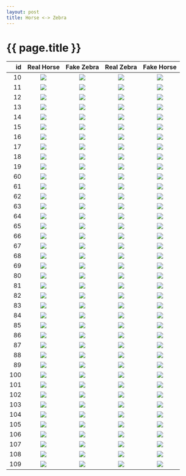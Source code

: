 ```yaml
---
layout: post
title: Horse <-> Zebra
---
```

{{ page.title }}
================

| id | Real Horse | Fake Zebra | Real Zebra | Fake Horse |
|---:|:---------:|:----------:|:----------:|:----------:|
| 10 | ![]({{site.baseurl}}/images/horse-to-zebra-final/test/horse2zebra_10_50_real_A.png) | ![]({{site.baseurl}}/images/horse-to-zebra-final/test/horse2zebra_10_50_fake_B.png) | ![]({{site.baseurl}}/images/horse-to-zebra-final/test/horse2zebra_10_50_real_B.png) | ![]({{site.baseurl}}/images/horse-to-zebra-final/test/horse2zebra_10_50_fake_A.png) |
| 11 | ![]({{site.baseurl}}/images/horse-to-zebra-final/test/horse2zebra_11_50_real_A.png) | ![]({{site.baseurl}}/images/horse-to-zebra-final/test/horse2zebra_11_50_fake_B.png) | ![]({{site.baseurl}}/images/horse-to-zebra-final/test/horse2zebra_11_50_real_B.png) | ![]({{site.baseurl}}/images/horse-to-zebra-final/test/horse2zebra_11_50_fake_A.png) |
| 12 | ![]({{site.baseurl}}/images/horse-to-zebra-final/test/horse2zebra_12_50_real_A.png) | ![]({{site.baseurl}}/images/horse-to-zebra-final/test/horse2zebra_12_50_fake_B.png) | ![]({{site.baseurl}}/images/horse-to-zebra-final/test/horse2zebra_12_50_real_B.png) | ![]({{site.baseurl}}/images/horse-to-zebra-final/test/horse2zebra_12_50_fake_A.png) |
| 13 | ![]({{site.baseurl}}/images/horse-to-zebra-final/test/horse2zebra_13_50_real_A.png) | ![]({{site.baseurl}}/images/horse-to-zebra-final/test/horse2zebra_13_50_fake_B.png) | ![]({{site.baseurl}}/images/horse-to-zebra-final/test/horse2zebra_13_50_real_B.png) | ![]({{site.baseurl}}/images/horse-to-zebra-final/test/horse2zebra_13_50_fake_A.png) |
| 14 | ![]({{site.baseurl}}/images/horse-to-zebra-final/test/horse2zebra_14_50_real_A.png) | ![]({{site.baseurl}}/images/horse-to-zebra-final/test/horse2zebra_14_50_fake_B.png) | ![]({{site.baseurl}}/images/horse-to-zebra-final/test/horse2zebra_14_50_real_B.png) | ![]({{site.baseurl}}/images/horse-to-zebra-final/test/horse2zebra_14_50_fake_A.png) |
| 15 | ![]({{site.baseurl}}/images/horse-to-zebra-final/test/horse2zebra_15_50_real_A.png) | ![]({{site.baseurl}}/images/horse-to-zebra-final/test/horse2zebra_15_50_fake_B.png) | ![]({{site.baseurl}}/images/horse-to-zebra-final/test/horse2zebra_15_50_real_B.png) | ![]({{site.baseurl}}/images/horse-to-zebra-final/test/horse2zebra_15_50_fake_A.png) |
| 16 | ![]({{site.baseurl}}/images/horse-to-zebra-final/test/horse2zebra_16_50_real_A.png) | ![]({{site.baseurl}}/images/horse-to-zebra-final/test/horse2zebra_16_50_fake_B.png) | ![]({{site.baseurl}}/images/horse-to-zebra-final/test/horse2zebra_16_50_real_B.png) | ![]({{site.baseurl}}/images/horse-to-zebra-final/test/horse2zebra_16_50_fake_A.png) |
| 17 | ![]({{site.baseurl}}/images/horse-to-zebra-final/test/horse2zebra_17_50_real_A.png) | ![]({{site.baseurl}}/images/horse-to-zebra-final/test/horse2zebra_17_50_fake_B.png) | ![]({{site.baseurl}}/images/horse-to-zebra-final/test/horse2zebra_17_50_real_B.png) | ![]({{site.baseurl}}/images/horse-to-zebra-final/test/horse2zebra_17_50_fake_A.png) |
| 18 | ![]({{site.baseurl}}/images/horse-to-zebra-final/test/horse2zebra_18_50_real_A.png) | ![]({{site.baseurl}}/images/horse-to-zebra-final/test/horse2zebra_18_50_fake_B.png) | ![]({{site.baseurl}}/images/horse-to-zebra-final/test/horse2zebra_18_50_real_B.png) | ![]({{site.baseurl}}/images/horse-to-zebra-final/test/horse2zebra_18_50_fake_A.png) |
| 19 | ![]({{site.baseurl}}/images/horse-to-zebra-final/test/horse2zebra_19_50_real_A.png) | ![]({{site.baseurl}}/images/horse-to-zebra-final/test/horse2zebra_19_50_fake_B.png) | ![]({{site.baseurl}}/images/horse-to-zebra-final/test/horse2zebra_19_50_real_B.png) | ![]({{site.baseurl}}/images/horse-to-zebra-final/test/horse2zebra_19_50_fake_A.png) |
| 60 | ![]({{site.baseurl}}/images/horse-to-zebra-final/test/horse2zebra_60_50_real_A.png) | ![]({{site.baseurl}}/images/horse-to-zebra-final/test/horse2zebra_60_50_fake_B.png) | ![]({{site.baseurl}}/images/horse-to-zebra-final/test/horse2zebra_60_50_real_B.png) | ![]({{site.baseurl}}/images/horse-to-zebra-final/test/horse2zebra_60_50_fake_A.png) |
| 61 | ![]({{site.baseurl}}/images/horse-to-zebra-final/test/horse2zebra_61_50_real_A.png) | ![]({{site.baseurl}}/images/horse-to-zebra-final/test/horse2zebra_61_50_fake_B.png) | ![]({{site.baseurl}}/images/horse-to-zebra-final/test/horse2zebra_61_50_real_B.png) | ![]({{site.baseurl}}/images/horse-to-zebra-final/test/horse2zebra_61_50_fake_A.png) |
| 62 | ![]({{site.baseurl}}/images/horse-to-zebra-final/test/horse2zebra_62_50_real_A.png) | ![]({{site.baseurl}}/images/horse-to-zebra-final/test/horse2zebra_62_50_fake_B.png) | ![]({{site.baseurl}}/images/horse-to-zebra-final/test/horse2zebra_62_50_real_B.png) | ![]({{site.baseurl}}/images/horse-to-zebra-final/test/horse2zebra_62_50_fake_A.png) |
| 63 | ![]({{site.baseurl}}/images/horse-to-zebra-final/test/horse2zebra_63_50_real_A.png) | ![]({{site.baseurl}}/images/horse-to-zebra-final/test/horse2zebra_63_50_fake_B.png) | ![]({{site.baseurl}}/images/horse-to-zebra-final/test/horse2zebra_63_50_real_B.png) | ![]({{site.baseurl}}/images/horse-to-zebra-final/test/horse2zebra_63_50_fake_A.png) |
| 64 | ![]({{site.baseurl}}/images/horse-to-zebra-final/test/horse2zebra_64_50_real_A.png) | ![]({{site.baseurl}}/images/horse-to-zebra-final/test/horse2zebra_64_50_fake_B.png) | ![]({{site.baseurl}}/images/horse-to-zebra-final/test/horse2zebra_64_50_real_B.png) | ![]({{site.baseurl}}/images/horse-to-zebra-final/test/horse2zebra_64_50_fake_A.png) |
| 65 | ![]({{site.baseurl}}/images/horse-to-zebra-final/test/horse2zebra_65_50_real_A.png) | ![]({{site.baseurl}}/images/horse-to-zebra-final/test/horse2zebra_65_50_fake_B.png) | ![]({{site.baseurl}}/images/horse-to-zebra-final/test/horse2zebra_65_50_real_B.png) | ![]({{site.baseurl}}/images/horse-to-zebra-final/test/horse2zebra_65_50_fake_A.png) |
| 66 | ![]({{site.baseurl}}/images/horse-to-zebra-final/test/horse2zebra_66_50_real_A.png) | ![]({{site.baseurl}}/images/horse-to-zebra-final/test/horse2zebra_66_50_fake_B.png) | ![]({{site.baseurl}}/images/horse-to-zebra-final/test/horse2zebra_66_50_real_B.png) | ![]({{site.baseurl}}/images/horse-to-zebra-final/test/horse2zebra_66_50_fake_A.png) |
| 67 | ![]({{site.baseurl}}/images/horse-to-zebra-final/test/horse2zebra_67_50_real_A.png) | ![]({{site.baseurl}}/images/horse-to-zebra-final/test/horse2zebra_67_50_fake_B.png) | ![]({{site.baseurl}}/images/horse-to-zebra-final/test/horse2zebra_67_50_real_B.png) | ![]({{site.baseurl}}/images/horse-to-zebra-final/test/horse2zebra_67_50_fake_A.png) |
| 68 | ![]({{site.baseurl}}/images/horse-to-zebra-final/test/horse2zebra_68_50_real_A.png) | ![]({{site.baseurl}}/images/horse-to-zebra-final/test/horse2zebra_68_50_fake_B.png) | ![]({{site.baseurl}}/images/horse-to-zebra-final/test/horse2zebra_68_50_real_B.png) | ![]({{site.baseurl}}/images/horse-to-zebra-final/test/horse2zebra_68_50_fake_A.png) |
| 69 | ![]({{site.baseurl}}/images/horse-to-zebra-final/test/horse2zebra_69_50_real_A.png) | ![]({{site.baseurl}}/images/horse-to-zebra-final/test/horse2zebra_69_50_fake_B.png) | ![]({{site.baseurl}}/images/horse-to-zebra-final/test/horse2zebra_69_50_real_B.png) | ![]({{site.baseurl}}/images/horse-to-zebra-final/test/horse2zebra_69_50_fake_A.png) |
| 80 | ![]({{site.baseurl}}/images/horse-to-zebra-final/test/horse2zebra_80_50_real_A.png) | ![]({{site.baseurl}}/images/horse-to-zebra-final/test/horse2zebra_80_50_fake_B.png) | ![]({{site.baseurl}}/images/horse-to-zebra-final/test/horse2zebra_80_50_real_B.png) | ![]({{site.baseurl}}/images/horse-to-zebra-final/test/horse2zebra_80_50_fake_A.png) |
| 81 | ![]({{site.baseurl}}/images/horse-to-zebra-final/test/horse2zebra_81_50_real_A.png) | ![]({{site.baseurl}}/images/horse-to-zebra-final/test/horse2zebra_81_50_fake_B.png) | ![]({{site.baseurl}}/images/horse-to-zebra-final/test/horse2zebra_81_50_real_B.png) | ![]({{site.baseurl}}/images/horse-to-zebra-final/test/horse2zebra_81_50_fake_A.png) |
| 82 | ![]({{site.baseurl}}/images/horse-to-zebra-final/test/horse2zebra_82_50_real_A.png) | ![]({{site.baseurl}}/images/horse-to-zebra-final/test/horse2zebra_82_50_fake_B.png) | ![]({{site.baseurl}}/images/horse-to-zebra-final/test/horse2zebra_82_50_real_B.png) | ![]({{site.baseurl}}/images/horse-to-zebra-final/test/horse2zebra_82_50_fake_A.png) |
| 83 | ![]({{site.baseurl}}/images/horse-to-zebra-final/test/horse2zebra_83_50_real_A.png) | ![]({{site.baseurl}}/images/horse-to-zebra-final/test/horse2zebra_83_50_fake_B.png) | ![]({{site.baseurl}}/images/horse-to-zebra-final/test/horse2zebra_83_50_real_B.png) | ![]({{site.baseurl}}/images/horse-to-zebra-final/test/horse2zebra_83_50_fake_A.png) |
| 84 | ![]({{site.baseurl}}/images/horse-to-zebra-final/test/horse2zebra_84_50_real_A.png) | ![]({{site.baseurl}}/images/horse-to-zebra-final/test/horse2zebra_84_50_fake_B.png) | ![]({{site.baseurl}}/images/horse-to-zebra-final/test/horse2zebra_84_50_real_B.png) | ![]({{site.baseurl}}/images/horse-to-zebra-final/test/horse2zebra_84_50_fake_A.png) |
| 85 | ![]({{site.baseurl}}/images/horse-to-zebra-final/test/horse2zebra_85_50_real_A.png) | ![]({{site.baseurl}}/images/horse-to-zebra-final/test/horse2zebra_85_50_fake_B.png) | ![]({{site.baseurl}}/images/horse-to-zebra-final/test/horse2zebra_85_50_real_B.png) | ![]({{site.baseurl}}/images/horse-to-zebra-final/test/horse2zebra_85_50_fake_A.png) |
| 86 | ![]({{site.baseurl}}/images/horse-to-zebra-final/test/horse2zebra_86_50_real_A.png) | ![]({{site.baseurl}}/images/horse-to-zebra-final/test/horse2zebra_86_50_fake_B.png) | ![]({{site.baseurl}}/images/horse-to-zebra-final/test/horse2zebra_86_50_real_B.png) | ![]({{site.baseurl}}/images/horse-to-zebra-final/test/horse2zebra_86_50_fake_A.png) |
| 87 | ![]({{site.baseurl}}/images/horse-to-zebra-final/test/horse2zebra_87_50_real_A.png) | ![]({{site.baseurl}}/images/horse-to-zebra-final/test/horse2zebra_87_50_fake_B.png) | ![]({{site.baseurl}}/images/horse-to-zebra-final/test/horse2zebra_87_50_real_B.png) | ![]({{site.baseurl}}/images/horse-to-zebra-final/test/horse2zebra_87_50_fake_A.png) |
| 88 | ![]({{site.baseurl}}/images/horse-to-zebra-final/test/horse2zebra_88_50_real_A.png) | ![]({{site.baseurl}}/images/horse-to-zebra-final/test/horse2zebra_88_50_fake_B.png) | ![]({{site.baseurl}}/images/horse-to-zebra-final/test/horse2zebra_88_50_real_B.png) | ![]({{site.baseurl}}/images/horse-to-zebra-final/test/horse2zebra_88_50_fake_A.png) |
| 89 | ![]({{site.baseurl}}/images/horse-to-zebra-final/test/horse2zebra_89_50_real_A.png) | ![]({{site.baseurl}}/images/horse-to-zebra-final/test/horse2zebra_89_50_fake_B.png) | ![]({{site.baseurl}}/images/horse-to-zebra-final/test/horse2zebra_89_50_real_B.png) | ![]({{site.baseurl}}/images/horse-to-zebra-final/test/horse2zebra_89_50_fake_A.png) |
| 100 | ![]({{site.baseurl}}/images/horse-to-zebra-final/test/horse2zebra_100_50_real_A.png) | ![]({{site.baseurl}}/images/horse-to-zebra-final/test/horse2zebra_100_50_fake_B.png) | ![]({{site.baseurl}}/images/horse-to-zebra-final/test/horse2zebra_100_50_real_B.png) | ![]({{site.baseurl}}/images/horse-to-zebra-final/test/horse2zebra_100_50_fake_A.png) |
| 101 | ![]({{site.baseurl}}/images/horse-to-zebra-final/test/horse2zebra_101_50_real_A.png) | ![]({{site.baseurl}}/images/horse-to-zebra-final/test/horse2zebra_101_50_fake_B.png) | ![]({{site.baseurl}}/images/horse-to-zebra-final/test/horse2zebra_101_50_real_B.png) | ![]({{site.baseurl}}/images/horse-to-zebra-final/test/horse2zebra_101_50_fake_A.png) |
| 102 | ![]({{site.baseurl}}/images/horse-to-zebra-final/test/horse2zebra_102_50_real_A.png) | ![]({{site.baseurl}}/images/horse-to-zebra-final/test/horse2zebra_102_50_fake_B.png) | ![]({{site.baseurl}}/images/horse-to-zebra-final/test/horse2zebra_102_50_real_B.png) | ![]({{site.baseurl}}/images/horse-to-zebra-final/test/horse2zebra_102_50_fake_A.png) |
| 103 | ![]({{site.baseurl}}/images/horse-to-zebra-final/test/horse2zebra_103_50_real_A.png) | ![]({{site.baseurl}}/images/horse-to-zebra-final/test/horse2zebra_103_50_fake_B.png) | ![]({{site.baseurl}}/images/horse-to-zebra-final/test/horse2zebra_103_50_real_B.png) | ![]({{site.baseurl}}/images/horse-to-zebra-final/test/horse2zebra_103_50_fake_A.png) |
| 104 | ![]({{site.baseurl}}/images/horse-to-zebra-final/test/horse2zebra_104_50_real_A.png) | ![]({{site.baseurl}}/images/horse-to-zebra-final/test/horse2zebra_104_50_fake_B.png) | ![]({{site.baseurl}}/images/horse-to-zebra-final/test/horse2zebra_104_50_real_B.png) | ![]({{site.baseurl}}/images/horse-to-zebra-final/test/horse2zebra_104_50_fake_A.png) |
| 105 | ![]({{site.baseurl}}/images/horse-to-zebra-final/test/horse2zebra_105_50_real_A.png) | ![]({{site.baseurl}}/images/horse-to-zebra-final/test/horse2zebra_105_50_fake_B.png) | ![]({{site.baseurl}}/images/horse-to-zebra-final/test/horse2zebra_105_50_real_B.png) | ![]({{site.baseurl}}/images/horse-to-zebra-final/test/horse2zebra_105_50_fake_A.png) |
| 106 | ![]({{site.baseurl}}/images/horse-to-zebra-final/test/horse2zebra_106_50_real_A.png) | ![]({{site.baseurl}}/images/horse-to-zebra-final/test/horse2zebra_106_50_fake_B.png) | ![]({{site.baseurl}}/images/horse-to-zebra-final/test/horse2zebra_106_50_real_B.png) | ![]({{site.baseurl}}/images/horse-to-zebra-final/test/horse2zebra_106_50_fake_A.png) |
| 107 | ![]({{site.baseurl}}/images/horse-to-zebra-final/test/horse2zebra_107_50_real_A.png) | ![]({{site.baseurl}}/images/horse-to-zebra-final/test/horse2zebra_107_50_fake_B.png) | ![]({{site.baseurl}}/images/horse-to-zebra-final/test/horse2zebra_107_50_real_B.png) | ![]({{site.baseurl}}/images/horse-to-zebra-final/test/horse2zebra_107_50_fake_A.png) |
| 108 | ![]({{site.baseurl}}/images/horse-to-zebra-final/test/horse2zebra_108_50_real_A.png) | ![]({{site.baseurl}}/images/horse-to-zebra-final/test/horse2zebra_108_50_fake_B.png) | ![]({{site.baseurl}}/images/horse-to-zebra-final/test/horse2zebra_108_50_real_B.png) | ![]({{site.baseurl}}/images/horse-to-zebra-final/test/horse2zebra_108_50_fake_A.png) |
| 109 | ![]({{site.baseurl}}/images/horse-to-zebra-final/test/horse2zebra_109_50_real_A.png) | ![]({{site.baseurl}}/images/horse-to-zebra-final/test/horse2zebra_109_50_fake_B.png) | ![]({{site.baseurl}}/images/horse-to-zebra-final/test/horse2zebra_109_50_real_B.png) | ![]({{site.baseurl}}/images/horse-to-zebra-final/test/horse2zebra_109_50_fake_A.png) |
